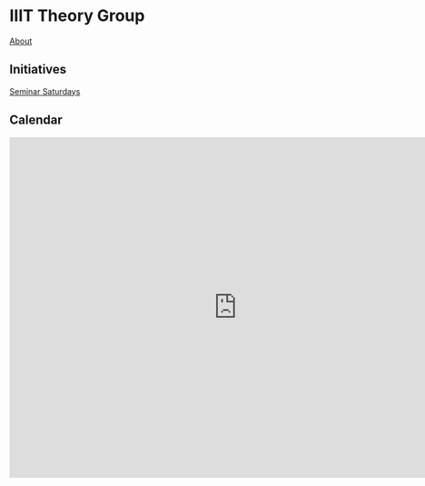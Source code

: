 IIIT Theory Group
=================

[About](About.md)

Initiatives
-----------
[Seminar Saturdays](Initiatives/Seminar-Saturdays/index.md)

Calendar
--------
<iframe src="https://calendar.google.com/calendar/embed?src=vnl9sdq7oofipibho132r2e024%40group.calendar.google.com&ctz=Asia%2FKolkata&amp;mode=AGENDA" style="border: 0" width="800" height="600" frameborder="0" scrolling="no"></iframe>
